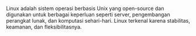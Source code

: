 Linux adalah sistem operasi berbasis Unix yang open-source dan digunakan untuk berbagai keperluan seperti server, pengembangan perangkat lunak, dan komputasi sehari-hari. Linux terkenal karena stabilitas, keamanan, dan fleksibilitasnya.